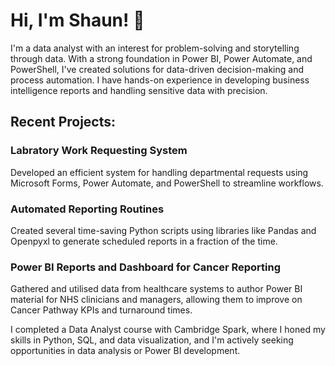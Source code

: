 # Hi, I'm Shaun! 👋

I'm a data analyst with an interest for problem-solving and storytelling through data. With a strong foundation in Power BI, Power Automate, and PowerShell, I've created solutions for data-driven decision-making and process automation. I have hands-on experience in developing business intelligence reports and handling sensitive data with precision.

## Recent Projects:

### Labratory Work Requesting System 
Developed an efficient system for handling departmental requests using Microsoft Forms, Power Automate, and PowerShell to streamline workflows.

### Automated Reporting Routines
Created several time-saving Python scripts using libraries like Pandas and Openpyxl to generate scheduled reports in a fraction of the time.

### Power BI Reports and Dashboard for Cancer Reporting
Gathered and utilised data from healthcare systems to author Power BI material for NHS clinicians and managers, allowing them to improve on Cancer Pathway KPIs and turnaround times.

I completed a Data Analyst course with Cambridge Spark, where I honed my skills in Python, SQL, and data visualization, and I'm actively seeking opportunities in data analysis or Power BI development.

<!---
Istoc42/Istoc42 is a ✨ special ✨ repository because its `README.md` (this file) appears on your GitHub profile.
You can click the Preview link to take a look at your changes.
--->
